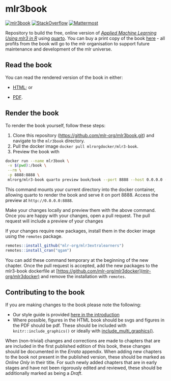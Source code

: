 # mlr3book

[![mlr3book](https://github.com/mlr-org/mlr3book/actions/workflows/book-weekly.yml/badge.svg)](https://github.com/mlr-org/mlr3book/actions/workflows/book-weekly.yml)
[![StackOverflow](https://img.shields.io/badge/stackoverflow-mlr3-orange.svg)](https://stackoverflow.com/questions/tagged/mlr3)
[![Mattermost](https://img.shields.io/badge/chat-mattermost-orange.svg)](https://lmmisld-lmu-stats-slds.srv.mwn.de/mlr_invite/)

Repository to build the free, online version of *[Applied Machine Learning Using mlr3 in R](https://mlr3book.mlr-org.com)* using [quarto](https://quarto.org).
You can buy a print copy of the book [here](https://www.routledge.com/Applied-Machine-Learning-Using-mlr3-in-R/Bischl-Sonabend-Kotthoff-Lang/p/book/9781032507545) - all profits from the book will go to the mlr organisation to support future maintenance and development of the mlr universe.


## Read the book

You can read the rendered version of the book in either:

- [HTML](https://mlr3book.mlr-org.com); or

- [PDF](https://mlr3book.mlr-org.com/Applied-Machine-Learning-Using-mlr3-in-R.pdf).

## Render the book

To render the book yourself, follow these steps:

1. Clone this repository (https://github.com/mlr-org/mlr3book.git) and navigate to the `mlr3book` directory.
2. Pull the docker image `docker pull mlrorgdocker/mlr3-book`.
3. Preview the book with

```bash
docker run --name mlr3book \
 -v $(pwd):/book \
 --rm \
 -p 8888:8888 \
 mlrorg/mlr3-book quarto preview book/book --port 8888 --host 0.0.0.0 --no-browser
```

This command mounts your current directory into the docker container, allowing quarto to render the book and serve it on port 8888.
Access the preview at `http://0.0.0.0:8888`.

Make your changes locally and preview them with the above command.
Once you are happy with your changes, open a pull request.
The pull request will include a preview of your changes

If your changes require new packages, install them in the docker image using the `remotes` package.

```r
remotes::install_github("mlr-org/mlr3extralearners")
remotes::install_cran("qgam")
```

You can add these command temporary at the beginning of the new chapter.
Once the pull request is accepted, add the new packages to the mlr3-book dockerfile at [https://github.com/mlr-org/mlr3docker](mlr-org/mlr3docker) and remove the installation with `remotes`.

## Contributing to the book

If you are making changes to the book please note the following:

* Our style guide is provided [here in the introduction](https://mlr3book.mlr-org.com/chapters/chapter1/introduction_and_overview.html#styleguide)
* Where possible, figures in the HTML book should be svgs and figures in the PDF should be pdf. These should be included with `knitr::include_graphics()` or ideally with [include_multi_graphics()](https://github.com/mlr-org/mlr3book/blob/main/book/common/_utils.qmd).

When (non-trivial) changes and corrections are made to chapters that are are included in the first published edition of this book, these changes should be documented in the *Errata* appendix.
When adding new chapters to the book not present in the published version, these should be marked as *Online Only* in their title.
For such newly added chapters that are in early stages and have not been rigorously edited and reviewed, these should be additionally marked as being a *Draft*.


